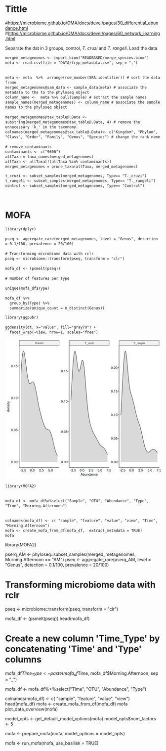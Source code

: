 # Tittle



#https://microbiome.github.io/OMA/docs/devel/pages/30_differential_abundance.html
#https://microbiome.github.io/OMA/docs/devel/pages/60_network_learning.html

Separate the dat in 3 groups, control, *T. cruzi* and *T. rangeli*.
Load the data. 
```{r}
merged_metagenomes <- import_biom("READBASED/merge_species.biom") 
meta <- read.csv(file = "DATA/tryp_metadata.csv", sep = ",")


meta <- meta  %>%  arrange(row_number(SRA.identifier)) # sort the data frame
merged_metagenomes@sam_data <- sample_data(meta) # associate the metadata to the to the phyloseq object
column_name <-  meta %>% pull(Sample) # extract the sample names
sample_names(merged_metagenomes) <- column_name # associate the sample names to the phyloseq object

merged_metagenomes@tax_table@.Data <- substring(merged_metagenomes@tax_table@.Data, 4) # remove the unnecessary 'k_' in the taxonomy.
colnames(merged_metagenomes@tax_table@.Data)<- c("Kingdom", "Phylum", "Class", "Order", "Family", "Genus", "Species") # change the rank name 

# remove contaminants
contaminants <- c("9606") 
allTaxa = taxa_names(merged_metagenomes)
allTaxa <- allTaxa[!(allTaxa %in% contaminants)]
merged_metagenomes = prune_taxa(allTaxa, merged_metagenomes)
```


```{r}
t_cruzi <- subset_samples(merged_metagenomes, Type== "T._cruzi")
t_rangeli <- subset_samples(merged_metagenomes, Type== "T._rangeli")
control <- subset_samples(merged_metagenomes, Type== "Control")



```



# MOFA


```{r}
library(dplyr)

pseq <- aggregate_rare(merged_metagenomes, level = "Genus", detection = 0.1/100, prevalence = 20/100)

# Transforming microbiome data with rclr
pseq <- microbiome::transform(pseq, transform = "clr")

mofa_df <- (psmelt(pseq))

# Number of features per Type

unique(mofa_df$Type)

mofa_df %>%
  group_by(Type) %>%
  summarize(unique_count = n_distinct(Genus))

```


```{r}
library(ggpubr)

ggdensity(dt, x="value", fill="gray70") +
  facet_wrap(~view, nrow=1, scales="free")
```

![prevalence](Day_3/img/density.png)


```{r}
library(MOFA2)


mofa_df <- mofa_df%>%select("Sample", "OTU", "Abundance", "Type", "Time", "Morning.Afternoon")


colnames(mofa_df) <- c( "sample", "feature", "value", "view", "Time", "Morning.Afternoon")
mofa <- create_mofa_from_df(mofa_df,  extract_metadata = TRUE)
mofa
```


library(MOFA2)

pserq_AM <- phyloseq::subset_samples(merged_metagenomes, Morning.Afternoon == "AM")
pseq <- aggregate_rare(pserq_AM, level = "Genus", detection = 0.1/100, prevalence = 20/100)

# Transforming microbiome data with rclr
pseq <- microbiome::transform(pseq, transform = "clr")

mofa_df <- (psmelt(pseq))
head(mofa_df)
# Create a new column 'Time_Type' by concatenating 'Time' and 'Type' columns
mofa_df$Time_Type <- paste(mofa_df$Time, mofa_df$Morning.Afternoon, sep = "_")

mofa_df <- mofa_df%>%select("Time", "OTU", "Abundance", "Type")



colnames(mofa_df) <- c( "sample", "feature", "value", "view")
head(mofa_df)
mofa <- create_mofa_from_df(mofa_df)
mofa
plot_data_overview(mofa)


model_opts <- get_default_model_options(mofa)
model_opts$num_factors <- 5

mofa <- prepare_mofa(mofa, model_options = model_opts)

mofa <- run_mofa(mofa, use_basilisk = TRUE)
